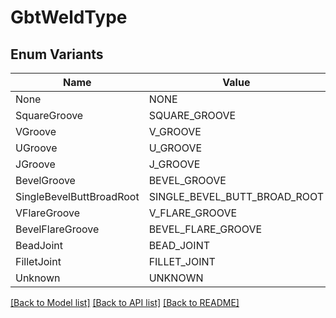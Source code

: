 # GbtWeldType

## Enum Variants

| Name | Value |
|---- | -----|
| None | NONE |
| SquareGroove | SQUARE_GROOVE |
| VGroove | V_GROOVE |
| UGroove | U_GROOVE |
| JGroove | J_GROOVE |
| BevelGroove | BEVEL_GROOVE |
| SingleBevelButtBroadRoot | SINGLE_BEVEL_BUTT_BROAD_ROOT |
| VFlareGroove | V_FLARE_GROOVE |
| BevelFlareGroove | BEVEL_FLARE_GROOVE |
| BeadJoint | BEAD_JOINT |
| FilletJoint | FILLET_JOINT |
| Unknown | UNKNOWN |


[[Back to Model list]](../README.md#documentation-for-models) [[Back to API list]](../README.md#documentation-for-api-endpoints) [[Back to README]](../README.md)


